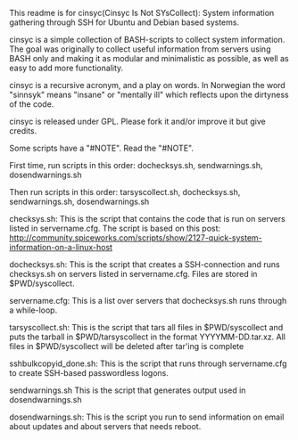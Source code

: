 This readme is for cinsyc(Cinsyc Is Not SYsCollect): System information gathering through SSH for Ubuntu and Debian based systems.

cinsyc is a simple collection of BASH-scripts to collect system information. The goal was originally to collect useful information from servers using BASH only and making it as modular and minimalistic as possible, as well as easy to add more functionality.

cinsyc is a recursive acronym, and a play on words. In Norwegian the word "sinnsyk" means "insane" or "mentally ill" which reflects upon the dirtyness of the code.

cinsyc is released under GPL. Please fork it and/or improve it but give credits.

Some scripts have a "#NOTE". Read the "#NOTE".

First time, run scripts in this order: dochecksys.sh, sendwarnings.sh, dosendwarnings.sh 

Then run scripts in this order: tarsyscollect.sh, dochecksys.sh, sendwarnings.sh, dosendwarnings.sh


checksys.sh:
This is the script that contains the code that is run on servers listed in servername.cfg.
The script is based on this post: http://community.spiceworks.com/scripts/show/2127-quick-system-information-on-a-linux-host

dochecksys.sh:
This is the script that creates a SSH-connection and runs checksys.sh on servers listed in servername.cfg. Files are stored in $PWD/syscollect.

servername.cfg:
This is a list over servers that dochecksys.sh runs through a while-loop.

tarsyscollect.sh:
This is the script that tars all files in $PWD/syscollect and puts the tarball in $PWD/tarsyscollect in the format YYYYMM-DD.tar.xz. All files in $PWD/syscollect will be deleted after tar'ing is complete

sshbulkcopyid_done.sh:
This is the script that runs through servername.cfg to create SSH-based passwordless logons.

sendwarnings.sh
This is the script that generates output used in dosendwarnings.sh

dosendwarnings.sh:
This is the script you run to send information on email about updates and about servers that needs reboot.

